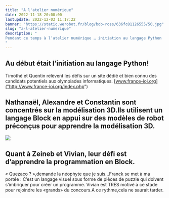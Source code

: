 ```yaml
---
title: "A l'atelier numérique"
date: 2022-11-18 20:00:00
lastupdate: 2022-12-03 11:17:22
banner: "https://static.werobot.fr/blog/bob-ross/636fc81126555/50.jpg"
slug: "a-l-atelier-numerique"
description: " 
Pendant ce temps à l’atelier numérique … initiation au langage Python 
"
---
```

## Au début était l’initiation au langage Python! 
Timothé et Quentin relèvent les défis sur un site dédié et bien connu des candidats potentiels aux olympiades informatiques.
[www.france-ioi.org]("http://www.france-ioi.org/index.php")

## Nathanaël, Alexandre et Constantin sont concentrés sur la modélisation 3D.Ils utilisent un langage Block en appui sur des modèles de robot préconçus pour apprendre la modélisation 3D.

![](https://static.werobot.fr/blog/bob-ross/636fc7a5c9b55/75.jpg)

## Quant à Zeineb et Vivian, leur défi est d’apprendre la programmation en Block.
« Quezaco ? »,demande la néophyte que je suis...Franck se met à ma portée : C’est un langage visuel sous forme de pièces de puzzle qui doivent s’imbriquer pour créer un programme.
Vivian est TRES motivé à ce stade pour rejoindre les «grands» du concours.A ce rythme,cela ne saurait tarder.


    